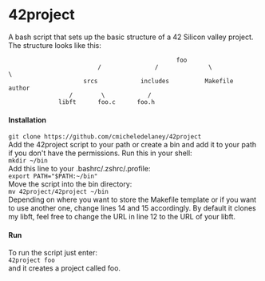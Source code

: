 # 42project
A bash script that sets up the basic structure of a 42 Silicon valley project.  
The structure looks like this:  

                                                   foo
                             /               /              \             \
                         srcs            includes          Makefile        author
                     /        \            /
                  libft      foo.c      foo.h
                  
#### Installation
`git clone https://github.com/cmicheledelaney/42project`  
Add the 42project script to your path or create a bin and add it to your path if you don't have the permissions. Run this in
your shell:  
`mkdir ~/bin`  
Add this line to your .bashrc/.zshrc/.profile:  
`export PATH="$PATH:~/bin"`  
Move the script into the bin directory:  
`mv 42project/42project ~/bin`  
Depending on where you want to store the Makefile template or if you want to use another one, change lines 14 and 15 accordingly. By default it clones my libft, feel free to change the URL in line 12 to the URL of your libft.

#### Run
To run the script just enter:  
`42project foo`    
and it creates a project called foo.
